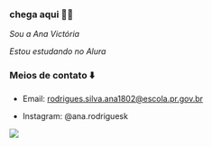 ### chega aqui 👨‍🦽

_Sou a Ana Victória_

*Estou estudando no Alura*

### Meios de contato ⬇️
- Email: rodrigues.silva.ana1802@escola.pr.gov.br

- Instagram: @ana.rodriguesk


![](https://media.tenor.com/DqwdStpfBjkAAAAd/afonsinha-sing.gifv)
